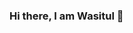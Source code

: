 ### Hi there, I am Wasitul 👋

<!--
**was1509/was1509** is a ✨ _special_ ✨ repository because its `README.md` (this file) appears on your GitHub profile.

Here are some ideas to get you started:

- 🏫 Studying at University of Waterloo
- 🌱 Major: Computer Science
- ⚙️ Interests: Data Structures, Competetive Programming
-->
